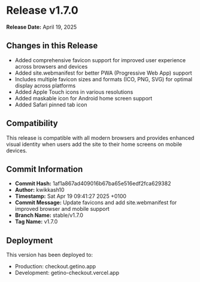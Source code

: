 # Release v1.7.0

**Release Date:** April 19, 2025

## Changes in this Release

- Added comprehensive favicon support for improved user experience across browsers and devices
- Added site.webmanifest for better PWA (Progressive Web App) support
- Includes multiple favicon sizes and formats (ICO, PNG, SVG) for optimal display across platforms
- Added Apple Touch icons in various resolutions
- Added maskable icon for Android home screen support
- Added Safari pinned tab icon

## Compatibility

This release is compatible with all modern browsers and provides enhanced visual identity when users add the site to their home screens on mobile devices.

## Commit Information

- **Commit Hash:** 1af1a867ad409016b67ba65e516edf2fca629382
- **Author:** kwikkash10
- **Timestamp:** Sat Apr 19 09:41:27 2025 +0100
- **Commit Message:** Update favicons and add site.webmanifest for improved browser and mobile support
- **Branch Name:** stable/v1.7.0
- **Tag Name:** v1.7.0

## Deployment

This version has been deployed to:
- Production: checkout.getino.app
- Development: getino-checkout.vercel.app 
